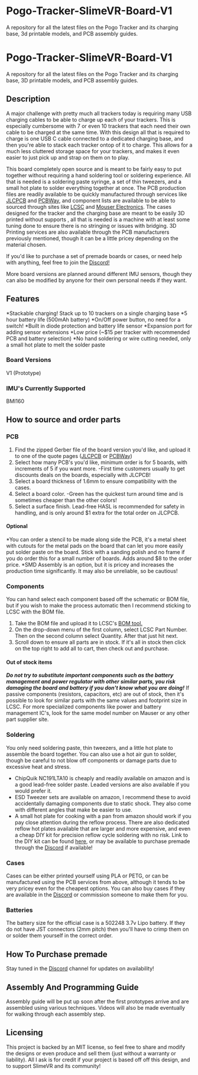 # Pogo-Tracker-SlimeVR-Board-V1
A repository for all the latest files on the Pogo Tracker and its charging base, 3d printable models, and PCB assembly guides.
# Pogo-Tracker-SlimeVR-Board-V1
A repository for all the latest files on the Pogo Tracker and its charging base, 3D printable models, and PCB assembly guides.

## Description
A major challenge with pretty much all trackers today is requiring many USB charging cables to be able to charge up each of your trackers. This is especially cumbersome with 7 or even 10 trackers that each need their own cable to be charged at the same time. With this design all that is required to charge is one USB C cable connected to a dedicated charging base, and then you're able to stack each tracker ontop of it to charge. This allows for a much less cluttered storage space for your trackers, and makes it even easier to just pick up and strap on them on to play.

This board completely open source and is meant to be fairly easy to put together without requiring a hand soldering tool or soldering experience. All that is needed is a soldering paste syringe, a set of thin tweezers, and a small hot plate to solder everything together at once. The PCB production files are readily available to be quickly manufactured through services like [JLCPCB](https://jlcpcb.com/) and [PCBWay](https://www.pcbway.com/), and component lists are available to be able to sourced through sites like [LCSC](https://www.lcsc.com/) and [Mouser Electronics](https://www.mouser.com/). The cases designed for the tracker and the charging base are meant to be easily 3D printed without supports , all that is needed is a machine with at least some tuning done to ensure there is no stringing or issues with bridging. 3D Printing services are also available through the PCB manufacturers previously mentioned, though it can be a little pricey depending on the material chosen.

If you'd like to purchase a set of premade boards or cases, or need help with anything, feel free to join the [Discord!](https://discord.gg/wSvvSv9sZJ) 

More board versions are planned around different IMU sensors, though they can also be modified by anyone for their own personal needs if they want.

## Features

*Stackable charging! Stack up to 10 trackers on a single charging base
*5 hour battery life (500mAh battery)
*On/Off power button, no need for a switch!
*Built in diode protection and battery life sensor
*Expansion port for adding sensor extensions
*Low price (~$15 per tracker with recommended PCB and battery selection)
*No hand soldering or wire cutting needed, only a small hot plate to melt the solder paste

### Board Versions
V1 (Prototype)

### IMU's Currently Supported
BMI160

## How to source and order parts

 ### PCB
1. Find the zipped Gerber file of the board version you'd like, and upload it to one of the quote pages ([JLCPCB](https://cart.jlcpcb.com/quote?orderType=1&stencilLayer=2&stencilWidth=100&stencilLength=100&stencilCounts=5) or [PCBWay](https://www.pcbway.com/orderonline.aspx))
2. Select how many PCB's you'd like, minimum order is for 5 boards, with increments of 5 if you want more. 
    -First time customers usually to get discounts deals on the boards, especially with JLCPCB!
3. Select a board thickness of 1.6mm to ensure compatibility with the cases.
4. Select a board color.
    -Green has the quickest turn around time and is sometimes cheaper than the other colors!
5. Select a surface finish. Lead-free HASL is recommended for safety in handling, and is only around $1 extra for the total order on JLCPCB.
 #### Optional
 *You can order a stencil to be made along side the PCB, it's a metal sheet with cutouts for the metal pads on the board that can let you more easily put solder paste on the board. Stick with a sanding polish and no frame if you do order this for a small number of boards. Adds around $8 to the order price.
 *SMD Assembly is an option, but it is pricey and increases the production time significantly. It may also be unreliable, so be cautious!

 ### Components
You can hand select each component based off the schematic or BOM file, but if you wish to make the process automatic then I recommend sticking to LCSC with the BOM file.

 1. Take the BOM file and upload it to LCSC's [BOM tool.](https://www.lcsc.com/bom)
 2. On the drop-down menu of the first column, select LCSC Part Number. Then on the second column select Quantity. After that just hit next.
 3. Scroll down to ensure all parts are in stock. If it's all in stock then click on the top right to add all to cart, then check out and purchase.

 #### Out of stock items
 ***Do not try to substitute important components such as the battery management and power regulator with other similar parts, you risk damaging the board and battery if you don't know what you are doing!*** 
 If passive components (resistors, capacitors, etc) are out of stock, then it's possible to look for similar parts with the same values and footprint size in LCSC. For more specialized components like power and battery management IC's, look for the same model number on Mauser or any other part supplier site.

 ### Soldering
 You only need soldering paste, thin tweezers, and a little hot plate to assemble the board together. You can also use a hot air gun to solder, though be careful to not blow off components or damage parts due to excessive heat and stress.

 * ChipQuik NC191LTA10 is cheaply and readily available on amazon and is a good lead-free solder paste. Leaded versions are also available if you would prefer it.
 * ESD Tweezer sets are available on amazon, I recommend these to avoid accidentally damaging components due to static shock. They also come with different angles that make be easier to use.
 * A small hot plate for cooking with a pan from amazon should work if you pay close attention during the reflow process. There are also dedicated reflow hot plates available that are larger and more expensive, and even a cheap DIY kit for precision reflow cycle soldering with no risk. Link to the DIY kit can be found [here](https://github.com/AfterEarthLTD/Solder-Reflow-Plate), or may be available to purchase premade through the [Discord](https://discord.gg/wSvvSv9sZJ) if available!

 ### Cases
 Cases can be either printed yourself using PLA or PETG, or can be manufactured using the PCB services from above, although it tends to be very pricey even for the cheapest options. You can also buy cases if they are available in the [Discord](https://discord.gg/wSvvSv9sZJ) or commission someone to make them for you.

 ### Batteries
 The battery size for the official case is a 502248 3.7v Lipo battery. If they do not have JST connectors (2mm pitch) then you'll have to crimp them on or solder them yourself in the correct order.


## How To Purchase premade
Stay tuned in the [Discord](https://discord.gg/wSvvSv9sZJ) channel for updates on availability!

## Assembly And Programming Guide

Assembly guide will be put up soon after the first prototypes arrive and are assembled using various techniques. Videos will also be made eventually for walking through each assembly step.

## Licensing
This project is backed by an MIT license, so feel free to share and modify the designs or even produce and sell them (just without a warranty or liability). All I ask is for credit if your project is based off off this design, and to support SlimeVR and its community!

